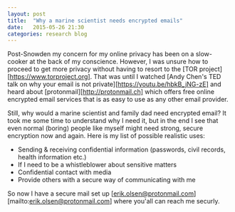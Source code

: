 ```yaml
---
layout: post
title:  "Why a marine scientist needs encrypted emails"
date:   2015-05-26 21:30
categories: research blog
---
```


Post-Snowden my concern for my online privacy has been on a slow-cooker at the back of my conscience. However, I was unsure how to proceed to get more privacy without having to resort to the [TOR project][https://www.torproject.org].  That was until I watched [Andy Chen's TED talk on why your email is not private][https://youtu.be/hbkB_jNG-zE] and heard about [protonmail][http://protonmail.ch] which offers free online encrypted email services that is as easy to use as any other email provider. 

Still, why would a marine scientist and family dad need encrypted email? It took me some time to understand why I need it,  but in the end I see that even normal (boring) people like myself might need strong, secure encryption now and again. Here is my list of possible realistic uses: 

* Sending & receiving confidential information (passwords, civil records, health information etc.)
* If I need to be a whistleblower about sensitive matters
* Confidential contact with media
* Provide others with a secure way of communicating with me

So now I have a secure mail set up [erik.olsen@protonmail.com][mailto:erik.olsen@protonmail.com] where you'all can reach me securly. 
